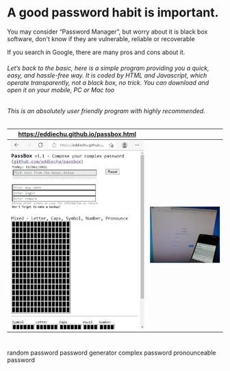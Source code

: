 # A good password habit is important.

You may consider “Password Manager”, but worry about it is black box software, don't know if they are vulnerable, reliable or recoverable

If you search in Google, there are many pros and cons about it.

###### Let’s back to the basic, here is a simple program providing you a quick, easy, and hassle-free way.  It is coded by HTML and Javascript, which operate transparently, not a black box, no trick.  You can download and open it on your mobile, PC or Mac too

###### This is an absolutely user friendly program with highly recommended.


| https://eddiechu.github.io/passbox.html | |
|---------------|---------------|
|![alt text](https://raw.githubusercontent.com/eddiechu/passbox/main/image/screen1.gif)|![alt text](https://raw.githubusercontent.com/eddiechu/passbox/main/image/image1.png)|

#
random password
password generator
complex password
pronounceable password
